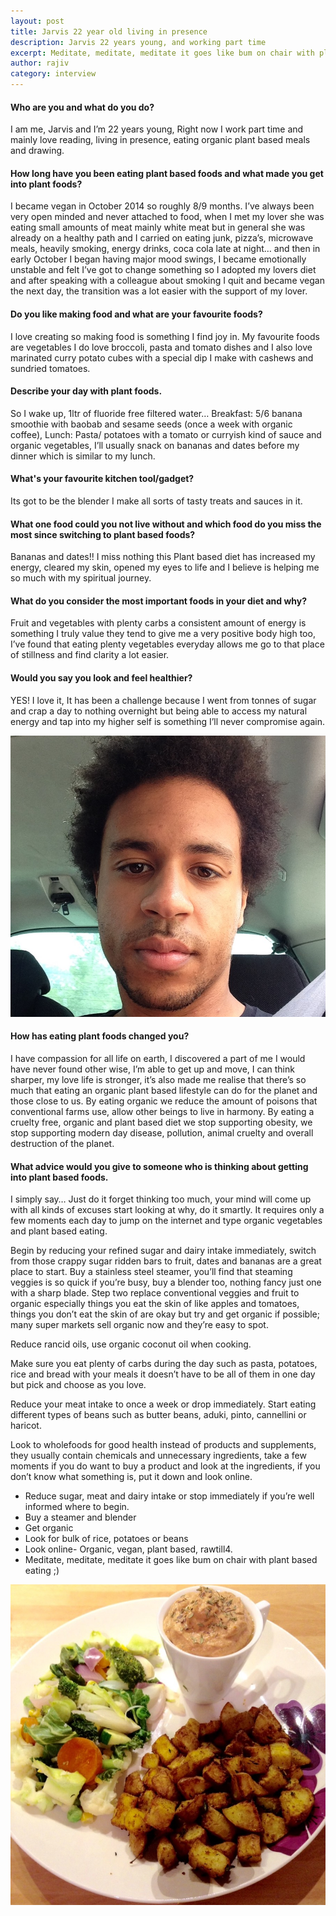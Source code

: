 ```yaml
---
layout: post
title: Jarvis 22 year old living in presence
description: Jarvis 22 years young, and working part time
excerpt: Meditate, meditate, meditate it goes like bum on chair with plant based eating...
author: rajiv
category: interview
---
```


#### Who are you and what do you do?
I am me, Jarvis and I’m 22 years young, Right now I work part time and mainly love reading, living in presence, eating organic plant based meals and drawing.

#### How long have you been eating plant based foods and what made you get into plant foods?
I became vegan in October 2014 so roughly 8/9 months. I’ve always been very open minded and never attached to food, when I met my lover she was eating small amounts of meat mainly white meat but in general she was already on a healthy path and I carried on eating junk, pizza’s, microwave meals, heavily smoking, energy drinks, coca cola late at night… and then in early October I  began having major mood swings, I became emotionally unstable and felt I’ve got to change something so I adopted my lovers diet and after speaking with a colleague about smoking I quit and became vegan the next day, the transition was a lot easier with the support of my lover.

#### Do you like making food and what are your favourite foods? 
I love creating so making food is something I find joy in. My favourite foods are vegetables I do love broccoli, pasta and tomato dishes and I also love marinated curry potato cubes with a special dip I make with cashews and sundried tomatoes.

#### Describe your day with plant foods.
So I wake up, 1ltr of fluoride free filtered water… Breakfast: 5/6 banana smoothie with baobab and sesame seeds (once a week with organic coffee), Lunch: Pasta/ potatoes with a tomato or curryish kind of sauce and organic vegetables, I’ll usually snack on bananas and dates before my dinner which is similar to my lunch.  

#### What's your favourite kitchen tool/gadget?
Its got to be the blender I make all sorts of tasty treats and sauces in it.

 
#### What one food could you not live without and which food do you miss the most since switching to plant based foods?
Bananas and dates!! I miss nothing this Plant based diet has increased my energy, cleared my skin, opened my eyes to life and I believe is helping me so much with my spiritual journey.

#### What do you consider the most important foods in your diet and why?
Fruit and vegetables with plenty carbs a consistent amount of energy is something I truly value they tend to give me a very positive body high too, I’ve found that eating plenty vegetables everyday allows me go to that place of stillness and find clarity a lot easier.

#### Would you say you look and feel healthier?
YES! I love it, It has been a challenge because I went from tonnes of sugar and crap a day to nothing overnight but being able to access my natural energy and tap into my higher self is something I’ll never compromise again.

![jarvis selfie](/img/jarvis-selfie.jpg)

#### How has eating plant foods changed you?
I have compassion for all life on earth, I discovered a part of me I would have never found other wise, I’m able to get up and move, I can think sharper, my love life is stronger, it’s also made me realise that there’s so much that eating an organic plant based lifestyle can do for the planet and those close to us. By eating organic we reduce the amount of poisons that conventional farms use, allow other beings to live in harmony. By eating a cruelty free, organic and plant based diet we stop supporting obesity, we stop supporting modern day disease, pollution, animal cruelty and overall destruction of the planet.

 
 
#### What advice would you give to someone who is thinking about getting into plant based foods.
I simply say… Just do it forget thinking too much, your mind will come up with all kinds of excuses start looking at why, do it smartly. It requires only a few moments each day to jump on the internet and type organic vegetables and plant based eating.

Begin by reducing your refined sugar and dairy intake immediately, switch from those crappy sugar ridden bars to fruit, dates and bananas are a great place to start. Buy a stainless steel steamer, you’ll find that steaming veggies is so quick if you’re busy, buy a blender too, nothing fancy just one with a sharp blade. Step two replace conventional veggies and fruit to organic especially things you eat the skin of like apples and tomatoes, things you don’t eat the skin of are okay but try and get organic if possible; many super markets sell organic now and they’re easy to spot.

Reduce rancid oils, use organic coconut oil when cooking.

Make sure you eat plenty of carbs during the day such as pasta, potatoes, rice and bread with your meals it doesn’t have to be all of them in one day but pick and choose as you love.

Reduce your meat intake to once a week or drop immediately. Start eating different types of beans such as butter beans, aduki, pinto, cannellini or haricot.

Look to wholefoods for good health instead of products and supplements, they usually contain chemicals and unnecessary ingredients, take a few moments if you do want to buy a product and look at the ingredients, if you don’t know what something is, put it down and look online.

* Reduce sugar, meat and dairy intake or stop immediately if you’re well informed where to begin.
* Buy a steamer and blender
* Get organic
* Look for bulk of rice, potatoes or beans
* Look online- Organic, vegan, plant based, rawtill4.
* Meditate, meditate, meditate it goes like bum on chair with plant based eating ;)

![what jarvis eats](/img/jarvis-food.jpg) 